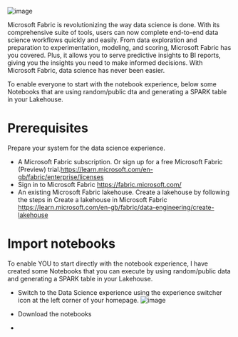 ![image](https://github.com/claudiomirti/microsoft-fabric-data-science/assets/38947100/a0ca5230-c69f-446f-a59a-f50a313b0835)

Microsoft Fabric is revolutionizing the way data science is done. With its comprehensive suite of tools, users can now complete end-to-end data science workflows quickly and easily. From data exploration and preparation to experimentation, modeling, and scoring, Microsoft Fabric has you covered. Plus, it allows you to serve predictive insights to BI reports, giving you the insights you need to make informed decisions. With Microsoft Fabric, data science has never been easier.

To enable everyone to start with the notebook experience, below some Notebooks that are using random/public dta and generating a SPARK table in your Lakehouse.

# Prerequisites
Prepare your system for the data science experience.

- A Microsoft Fabric subscription. Or sign up for a free Microsoft Fabric (Preview) trial.https://learn.microsoft.com/en-gb/fabric/enterprise/licenses
- Sign in to Microsoft Fabric https://fabric.microsoft.com/
- An existing Microsoft Fabric lakehouse. Create a lakehouse by following the steps in Create a lakehouse in Microsoft Fabric https://learn.microsoft.com/en-gb/fabric/data-engineering/create-lakehouse

# Import notebooks
To enable YOU to start directly with the notebook experience, I have created some Notebooks that you can execute by using random/public data and generating a SPARK table in your Lakehouse.

- Switch to the Data Science experience using the experience switcher icon at the left corner of your homepage.
![image](https://github.com/claudiomirti/microsoft-fabric-data-science/assets/38947100/7ca6ac64-b4a9-464e-9d42-f447b7ac2921)

- Download the notebooks
- 
